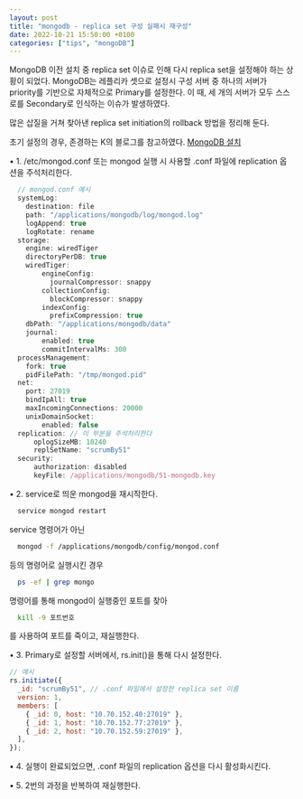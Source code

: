 ```yaml
---
layout: post
title: "mongodb - replica set 구성 실패시 재구성"
date: 2022-10-21 15:50:00 +0100
categories: ["tips", "mongoDB"]
---
```


MongoDB 이전 설치 중 replica set 이슈로 인해 다시 replica set을 설정해야 하는 상황이 되었다.
MongoDB는 레플리카 셋으로 설정시 구성 서버 중 하나의 서버가 priority를 기반으로 자체적으로 Primary를 설정한다.
이 때, 세 개의 서버가 모두 스스로를 Secondary로 인식하는 이슈가 발생하였다.

많은 삽질을 거쳐 찾아낸 replica set initiation의 rollback 방법을 정리해 둔다.

초기 설정의 경우, 존경하는 K의 블로그를 참고하였다.
[MongoDB 설치](https://lahuman.jabsiri.co.kr/339)

• 1. /etc/mongod.conf 또는 mongod 실행 시 사용할 .conf 파일에 replication 옵션을 주석처리한다.

```js
  // mongod.conf 예시
  systemLog:
    destination: file
    path: "/applications/mongodb/log/mongod.log"
    logAppend: true
    logRotate: rename
  storage:
    engine: wiredTiger
    directoryPerDB: true
    wiredTiger:
        engineConfig:
          journalCompressor: snappy
        collectionConfig:
          blockCompressor: snappy
        indexConfig:
          prefixCompression: true
    dbPath: "/applications/mongodb/data"
    journal:
        enabled: true
        commitIntervalMs: 300
  processManagement:
    fork: true
    pidFilePath: "/tmp/mongod.pid"
  net:
    port: 27019
    bindIpAll: true
    maxIncomingConnections: 20000
    unixDomainSocket:
        enabled: false
  replication: // 이 부분을 주석처리한다
      oplogSizeMB: 10240
      replSetName: "scrumBy51"
  security:
      authorization: disabled
      keyFile: /applications/mongodb/51-mongodb.key
```

• 2. service로 띄운 mongod을 재시작한다.

```bash
  service mongod restart
```

service 명령어가 아닌

```bash
  mongod -f /applications/mongodb/config/mongod.conf
```

등의 명령어로 실행시킨 경우

```bash
  ps -ef | grep mongo
```

명령어를 통해 mongod이 실행중인 포트를 찾아

```bash
  kill -9 포트번호
```

를 사용하여 포트를 죽이고, 재실행한다.

• 3. Primary로 설정할 서버에서, rs.init()을 통해 다시 설정한다.

```js
// 예시
rs.initiate({
  _id: "scrumBy51", // .conf 파일에서 설정한 replica set 이름
  version: 1,
  members: [
    { _id: 0, host: "10.70.152.40:27019" },
    { _id: 1, host: "10.70.152.77:27019" },
    { _id: 2, host: "10.70.152.59:27019" },
  ],
});
```

• 4. 실행이 완료되었으면, .conf 파일의 replication 옵션을 다시 활성화시킨다.

• 5. 2번의 과정을 반복하여 재실행한다.
